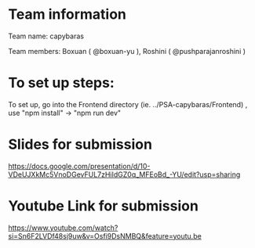 # Team information
Team name: capybaras

Team members: Boxuan ( @boxuan-yu ), Roshini ( @pushparajanroshini )

# To set up steps:
To set up, go into the Frontend directory (ie. ../PSA-capybaras/Frontend) , use "npm install" -> "npm run dev"

# Slides for submission 
https://docs.google.com/presentation/d/10-VDeUJXkMc5VnoDGevFUL7zHiIdGZ0q_MFEoBd_-YU/edit?usp=sharing

# Youtube Link for submission
https://www.youtube.com/watch?si=Sn6F2LVDf48sj9uw&v=Osfi9DsNMBQ&feature=youtu.be
